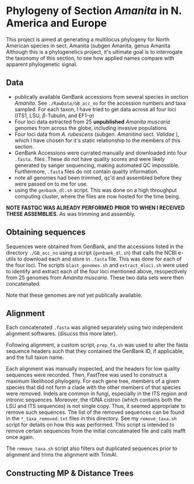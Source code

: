 # Phylogeny of Section _Amanita_ in N. America and Europe

This project is aimed at generating a multilocus phylogeny for North American species in sect. Amanita (subgen Amanita, genus Amanita Although this is a phylogenetics project, it's ultimate goal is to interrogate the taxonomy of this section, to see how applied names compare with apparent phylogenetic signal.

## Data  
* publically available GenBank accessions from several species in section _Amanita_. See `./RawData/GB_acc_no` for the accession numbers and taxa sampled. For each taxon, I have tried to get data across all four loci (ITS1, LSU, $\beta$-Tubulin, and EF1-$\alpha$)
* Four loci data extracted from 25 **unpublished** *Amanita muscaria* genomes from across the globe, including invasive populations
* Four loci data from _A. rubescens_ (subgen. _Amanitina_ sect. _Validae_ ), which I have chosen for it's static relationship to the members of this section.  
* GenBank Accessions were currated manually and downloaded into four `.fasta.` files. These do not have quality scores and were likely generated by sanger sequencing, making automated QC impossible. Furthermore, `.fasta` files do not contain quality information. 
* note all genomes had been trimmed, qc'd and assembled before they were passed on to me for use. 
* using the `genbank_dl.sh` script. This was done on a high throughput computing cluster, where the files are now hosted for the time being. 

**NOTE FASTQC WAS ALREADY PERFORMED PRIOR TO WHEN I RECEIVED THESE ASSEMBLIES**. As was trimming and assembly. 

## Obtaining sequences 
Sequences were obtained from GenBank, and the accessions listed in the directory `./GB_acc_no` using a script (`genbank_dl.sh`) that calls the NCBI e-utils to download each and store in `.fasta` file. This was done for each of the four loci. The scripts `blast_genomes.sh` and `extract_4loci.sh` were used to identify and extract each of the four loci mentioned above, resopectively from 25 genomes from _Amanita muscaria_. These two data sets were then concatenated. 

Note that these genomes are not yet publically available. 

## Alignment 
Each concatenated `.fasta` was aligned separately using two independent alignment softwares. (disucss this more later). 

Following alignment, a custom script, `prep_fa.sh` was used to alter the fasta sequence headers such that they contained the GenBank ID, if applicable, and the full taxon name. 

Each alignment was manually inspected, and the headers for low quality sequences were recorded. Then, FastTree was used to construct a maximum likelihood phylogeny. For each gene tree, members of a given species that did not form a clade with the other members of that species were removed. Indels are common in fungi, especially in the ITS region and intronic sequences. Moreover, the rDNA cistron (which contains both the LSU and ITS sequences) is not single copy. Thus, it seemed appropriate to remove such sequences. The list of the removed sequences can be found in the `*_taxa_removed.txt` files in this directory. See my `remove_taxa.sh` script for details on how this was performed. This script is intended to remove certain sequences from the initial concatenated file and calls mafft once again. 

The `remove_taxa.sh` script also filters out duplicated sequences prior to alignment and trims the alignment with TrimAl. 

## Constructing MP & Distance Trees 
